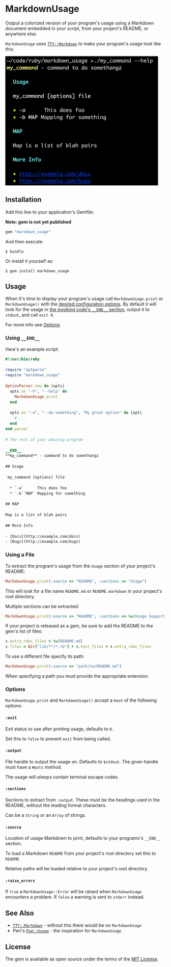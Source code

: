 # MarkdownUsage

Output a colorized version of your program's usage using a Markdown document embedded in your script, from your project's README, or anywhere else.

`MarkdownUsage` uses [`TTY::Markdown`](https://github.com/piotrmurach/tty-markdown) to make
your program's usage look like this:

![MarkdownUsage output](usage.png)

## Installation

Add this line to your application's Gemfile:

**Note: gem is not yet published**

```ruby
gem "markdown_usage"
```

And then execute:

    $ bundle

Or install it yourself as:

    $ gem install markdown_usage

## Usage

When it's time to display your program's usage call `MarkdownUsage.print` or `MarkdownUsage()` with the [desired configuration options](#options).
By default it will look for the usage in [the invoking code's `__END__` section](http://ruby-doc.org/docs/keywords/1.9/Object.html#method-i-__END__),
output it to `stdout`, and call `exit 0`.

For more info see [Options](#options).

### Using `__END__`

Here's an example script:

```rb
#!/usr/bin/ruby

require "optparse"
require "markdown_usage"

OptionParser.new do |opts|
  opts.on "-h", "--help" do
    MarkdownUsage.print
  end

  opts.on "-o", "--do-something", "My great option" do |opt|
    # ...
  end
end.parse!

# The rest of your amazing program

__END__
**my_command** - command to do somethangz

## Usage

`my_command [options] file`

  * `-a`      This does foo
  * `-b``MAP` Mapping for something

## MAP

Map is a list of blah pairs

## More Info

- [Docs](http://example.com/docs)
- [Bugs](http://example.com/bugs)

```

### Using a File

To extract the program's usage from the `Usage` section of your project's README:

```rb
MarkdownUsage.print(:source => "README", :sections => "Usage")
```

This will look for a file name `README.md` or `README.markdown` in your project's root directory.

Multiple sections can be extracted:

```rb
MarkdownUsage.print(:source => "README", :sections => %w[Usage Support])
```

If your project is released as a gem, be sure to add the README to the gem's list of files:

```rb
s.extra_rdoc_files = %w[README.md]
s.files = Dir["lib/**/*.rb"] + s.test_files + s.extra_rdoc_files
```

To use a different file specify its path:

```rb
MarkdownUsage.print(:source => "path/to/README.md")
```

When specifying a path you must provide the appropriate extension.

### Options

`MarkdownUsage.print` and `MarkdownUsage()` accept a `Hash` of the following options:

#### `:exit`

Exit status to use after printing usage, defaults to `0`.

Set this to `false` to prevent `exit` from being called.

#### `:output`

File handle to output the usage on. Defaults to `$stdout`. The given handle must
have a `#puts` method.

The usage will *always* contain terminal escape codes.

#### `:sections`

Sections to extract from `:output`. These must be the headings used in the README, without
the leading format characters.

Can be a `String` or an `Array` of strings.

#### `:source`

Location of usage Markdown to print, defaults to your programs's  `__END__` section.

To load a Markdown `README` from your project's root directory set this to `README`.

Relative paths will be loaded relative to your project's root directory.

#### `:raise_errors`

If `true` a `MarkdownUsage::Error` will be raised when `MarkdownUsage` encounters a problem.
If `false` a warning is sent to `stderr` instead.

## See Also

- [`TTY::Markdown`](https://github.com/piotrmurach/tty-markdown) - without this there would be no `MarkdownUsage`
- Perl's [`Pod::Usage`](https://metacpan.org/pod/Pod::Usage) - the inspiration for `MarkdownUsage`

## License

The gem is available as open source under the terms of the [MIT License](https://opensource.org/licenses/MIT).
